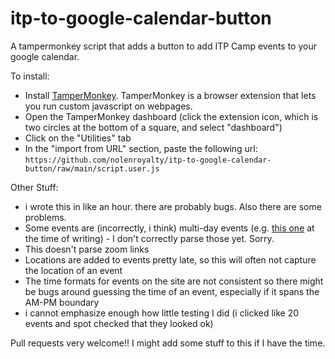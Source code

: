 # itp-to-google-calendar-button
A tampermonkey script that adds a button to add ITP Camp events to your google calendar.

To install:
* Install [TamperMonkey](https://www.tampermonkey.net/). TamperMonkey is a browser extension that lets you run custom javascript on webpages.
* Open the TamperMonkey dashboard (click the extension icon, which is two circles at the bottom of a square, and select "dashboard")
* Click on the "Utilities" tab
* In the "import from URL" section, paste the following url: `https://github.com/nolenroyalty/itp-to-google-calendar-button/raw/main/script.user.js`

Other Stuff:
* i wrote this in like an hour. there are probably bugs. Also there are some problems.
* Some events are (incorrectly, i think) multi-day events (e.g. [this one](https://itp.nyu.edu/camp/2024/session/25) at the time of writing) - I don't correctly parse those yet. Sorry.
* This doesn't parse zoom links
* Locations are added to events pretty late, so this will often not capture the location of an event
* The time formats for events on the site are not consistent so there might be bugs around guessing the time of an event, especially if it spans the AM-PM boundary
* i cannot emphasize enough how little testing I did (i clicked like 20 events and spot checked that they looked ok)

Pull requests very welcome!! I might add some stuff to this if I have the time.
